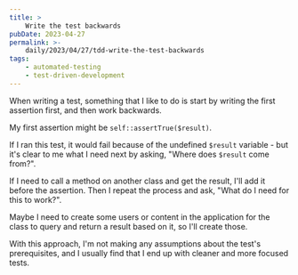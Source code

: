 ```yaml
---
title: >
    Write the test backwards
pubDate: 2023-04-27
permalink: >-
    daily/2023/04/27/tdd-write-the-test-backwards
tags:
    - automated-testing
    - test-driven-development
---
```


When writing a test, something that I like to do is start by writing the first assertion first, and then work backwards.

My first assertion might be `self::assertTrue($result)`.

If I ran this test, it would fail because of the undefined `$result` variable - but it's clear to me what I need next by asking, "Where does `$result` come from?".

If I need to call a method on another class and get the result, I'll add it before the assertion. Then I repeat the process and ask, "What do I need for this to work?".

Maybe I need to create some users or content in the application for the class to query and return a result based on it, so I'll create those.

With this approach, I'm not making any assumptions about the test's prerequisites, and I usually find that I end up with cleaner and more focused tests.
